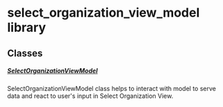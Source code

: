 



# select_organization_view_model library











## Classes

##### [SelectOrganizationViewModel](../view_model_pre_auth_view_models_select_organization_view_model/SelectOrganizationViewModel-class.md)



SelectOrganizationViewModel class helps to interact with model to serve data
and react to user's input in Select Organization View.















